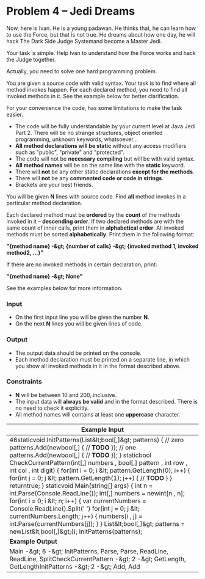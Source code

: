 # Problem 4 – Jedi Dreams

Now, here is Ivan. He is a young padawan. He thinks that, he can learn how to use the Force, but that is not true.  He dreams about how one day, he will hack The Dark Side Judge Systemand become a Master Jedi.

Your task is simple. Help Ivan to understand how the Force works and hack the Judge together.

Actually, you need to solve one hard programming problem.

You are given a source code with valid syntax. Your task is to find where all method invokes happen. For each declared method, you need to find all invoked methods in it. See the example below for better clarification.

For your convenience the code, has some limitations to make the task easier.

- The code will be fully understandable by your current level at Java Jedi Part 2. There will be no strange structures, object oriented programming, unknown keywords, whatsoever…
- **All method declarations will be static** without any access modifiers such as &quot;public&quot;, &quot;private&quot; and &quot;protected&quot;.
- The code will not be **necessary compiling** but will be with valid syntax.
- **All method names** will be on the same line with the **static** keyword.
- There will **not** be any other static declarations **except for the methods**.
- There will **not** be any **commented code or code in strings**.
- Brackets are your best friends.

You will be given **N** lines with source code. Find **all** method invokes in a particular method declaration.

Each declared method must be **ordered** by the **count** of the methods invoked in it – **descending order**. If two declared methods are with the same count of inner calls, print them in **alphabetical order**. All invoked methods must be sorted **alphabetically**.  Print them in the following format:

**&quot;{method name} -\&gt; {number of calls} -\&gt; {invoked method 1, invoked method2, …}&quot;**

If there are no invoked methods in certain declaration, print:

**&quot;{method name} -\&gt; None&quot;**

See the examples below for more information.

### Input

- On the first input line you will be given the number **N**.
- On the next **N** lines you will be given lines of code.

### Output

- The output data should be printed on the console.
- Each method declaration must be printed on a separate line, in which you show all invoked methods in it in the format described above.

### Constraints

- **N** will be between 10 and 200, inclusive.
- The input data will **always be valid** and in the format described. There is no need to check it explicitly.
- All method names will contains at least one **uppercase** character.

| **Example Input** |
| --- |
| 46staticvoid InitPatterns(List\&lt;bool[,]\&gt; patterns)        {            // zero            patterns.Add(newbool[,]            {                // **TODO**             });            // one            patterns.Add(newbool[,]            {                // **TODO**             });        }        staticbool CheckCurrentPattern(int[,] numbers , bool[,] pattern , int row , int col , int digit)        {            for(int i = 0; i \&lt; pattern.GetLength(0); i++)            {                for(int j = 0; j \&lt; pattern.GetLength(1); j++)                {                    // **TODO**                 }            }            returntrue;        }        staticvoid Main(string[] args)        {            int n = int.Parse(Console.ReadLine());            int[,] numbers = newint[n , n];            for(int i = 0; i \&lt; n; i++)            {                var currentNumbers = Console.ReadLine().Split(&#39; &#39;)                for(int j = 0; j \&lt; currentNumbers.Length; j++)                {                    numbers[i , j] = int.Parse(currentNumbers[j]);                }            }            List\&lt;bool[,]\&gt; patterns = newList\&lt;bool[,]\&gt;();            InitPatterns(patterns); |
| **Example Output** |
| Main -\&gt; 6 -\&gt; InitPatterns, Parse, Parse, ReadLine, ReadLine, SplitCheckCurrentPattern -\&gt; 2 -\&gt; GetLength, GetLengthInitPatterns -\&gt; 2 -\&gt; Add, Add |